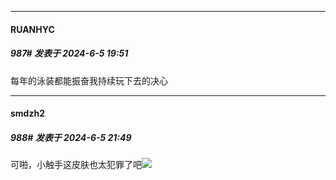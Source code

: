 ﻿
*****

####  RUANHYC  
##### 987#       发表于 2024-6-5 19:51

每年的泳装都能振奋我持续玩下去的决心


*****

####  smdzh2  
##### 988#       发表于 2024-6-5 21:49

可啪，小触手这皮肤也太犯罪了吧<img src="https://static.saraba1st.com/image/smiley/face2017/066.png" referrerpolicy="no-referrer">

